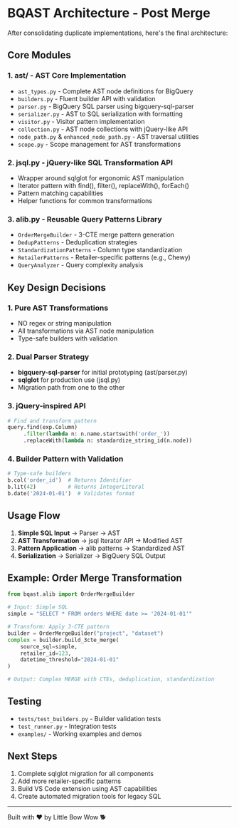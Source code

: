 # BQAST Architecture - Post Merge

After consolidating duplicate implementations, here's the final architecture:

## Core Modules

### 1. **ast/** - AST Core Implementation
- `ast_types.py` - Complete AST node definitions for BigQuery
- `builders.py` - Fluent builder API with validation
- `parser.py` - BigQuery SQL parser using bigquery-sql-parser
- `serializer.py` - AST to SQL serialization with formatting
- `visitor.py` - Visitor pattern implementation
- `collection.py` - AST node collections with jQuery-like API
- `node_path.py` & `enhanced_node_path.py` - AST traversal utilities
- `scope.py` - Scope management for AST transformations

### 2. **jsql.py** - jQuery-like SQL Transformation API
- Wrapper around sqlglot for ergonomic AST manipulation
- Iterator pattern with find(), filter(), replaceWith(), forEach()
- Pattern matching capabilities
- Helper functions for common transformations

### 3. **alib.py** - Reusable Query Patterns Library
- `OrderMergeBuilder` - 3-CTE merge pattern generation
- `DedupPatterns` - Deduplication strategies
- `StandardizationPatterns` - Column type standardization
- `RetailerPatterns` - Retailer-specific patterns (e.g., Chewy)
- `QueryAnalyzer` - Query complexity analysis

## Key Design Decisions

### 1. Pure AST Transformations
- NO regex or string manipulation
- All transformations via AST node manipulation
- Type-safe builders with validation

### 2. Dual Parser Strategy
- **bigquery-sql-parser** for initial prototyping (ast/parser.py)
- **sqlglot** for production use (jsql.py)
- Migration path from one to the other

### 3. jQuery-inspired API
```python
# Find and transform pattern
query.find(exp.Column)
     .filter(lambda n: n.name.startswith('order_'))
     .replaceWith(lambda n: standardize_string_id(n.node))
```

### 4. Builder Pattern with Validation
```python
# Type-safe builders
b.col('order_id')  # Returns Identifier
b.lit(42)          # Returns IntegerLiteral
b.date('2024-01-01')  # Validates format
```

## Usage Flow

1. **Simple SQL Input** → Parser → AST
2. **AST Transformation** → jsql Iterator API → Modified AST
3. **Pattern Application** → alib patterns → Standardized AST
4. **Serialization** → Serializer → BigQuery SQL Output

## Example: Order Merge Transformation

```python
from bqast.alib import OrderMergeBuilder

# Input: Simple SQL
simple = "SELECT * FROM orders WHERE date >= '2024-01-01'"

# Transform: Apply 3-CTE pattern
builder = OrderMergeBuilder("project", "dataset")
complex = builder.build_3cte_merge(
    source_sql=simple,
    retailer_id=123,
    datetime_threshold="2024-01-01"
)

# Output: Complex MERGE with CTEs, deduplication, standardization
```

## Testing

- `tests/test_builders.py` - Builder validation tests
- `test_runner.py` - Integration tests
- `examples/` - Working examples and demos

## Next Steps

1. Complete sqlglot migration for all components
2. Add more retailer-specific patterns
3. Build VS Code extension using AST capabilities
4. Create automated migration tools for legacy SQL

---

Built with ❤️ by Little Bow Wow 🐕
